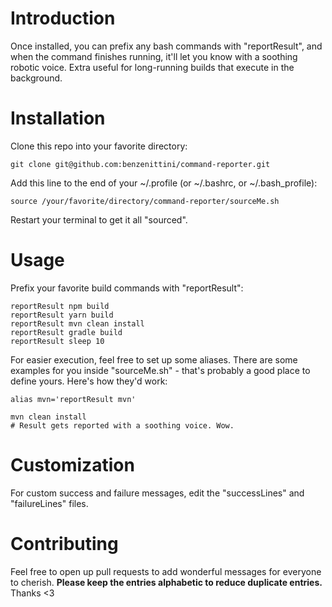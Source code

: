 
# Introduction

Once installed, you can prefix any bash commands with "reportResult", and when the command finishes running, it'll let you know with a soothing robotic voice. Extra useful for long-running builds that execute in the background.

# Installation

Clone this repo into your favorite directory:

```
git clone git@github.com:benzenittini/command-reporter.git
```

Add this line to the end of your ~/.profile (or ~/.bashrc, or ~/.bash_profile):

```
source /your/favorite/directory/command-reporter/sourceMe.sh
```

Restart your terminal to get it all "sourced".

# Usage

Prefix your favorite build commands with "reportResult":

```
reportResult npm build
reportResult yarn build
reportResult mvn clean install
reportResult gradle build
reportResult sleep 10
```

For easier execution, feel free to set up some aliases. There are some examples for you inside "sourceMe.sh" - that's probably a good place to define yours. Here's how they'd work:

```
alias mvn='reportResult mvn'

mvn clean install
# Result gets reported with a soothing voice. Wow.
```

# Customization

For custom success and failure messages, edit the "successLines" and "failureLines" files.

# Contributing

Feel free to open up pull requests to add wonderful messages for everyone to cherish. **Please keep the entries alphabetic to reduce duplicate entries.** Thanks <3

